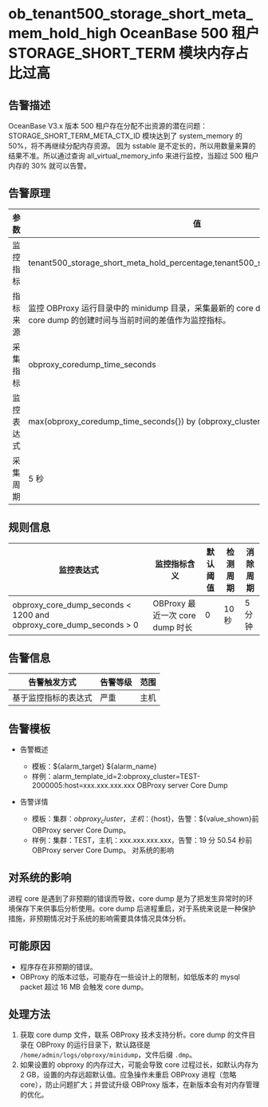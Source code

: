 # ob_tenant500_storage_short_meta_mem_hold_high OceanBase 500 租户 STORAGE_SHORT_TERM 模块内存占比过高

## 告警描述

OceanBase V3.x 版本 500 租户存在分配不出资源的潜在问题：STORAGE_SHORT_TERM_META_CTX_ID 模块达到了 system_memory 的 50%，将不再继续分配内存资源。
因为 sstable 是不定长的，所以用数量来算的结果不准。所以通过查询 all_virtual_memory_info 来进行监控，当超过 500 租户内存的 30% 就可以告警。

## 告警原理

| 参数 | 值 |
| --- | --- |
| 监控指标 | tenant500_storage_short_meta_hold_percentage,tenant500_storage_short_meta_hold_gb |
| 指标来源 | 监控 OBProxy 运行目录中的 minidump 目录，采集最新的 core dump 文件，作为 obproxy core dump 的创建时间与当前时间的差值作为监控指标。 |
| 采集指标 | obproxy_coredump_time_seconds |
| 监控表达式 | max(obproxy_coredump_time_seconds{}) by (obproxy_cluster,svr_ip) |
| 采集周期 | 5 秒 |

## 规则信息

| 监控表达式 | 监控指标含义 | 默认阈值 | 检测周期 | 消除周期 |
| --- | --- | --- | --- | --- |
| obproxy_core_dump_seconds < 1200 and obproxy_core_dump_seconds > 0 | OBProxy 最近一次 core dump 时长 | 0 | 10 秒 | 5 分钟 |

## 告警信息

| 告警触发方式 | 告警等级 | 范围 |
| --- | --- | --- |
| 基于监控指标的表达式 | 严重 | 主机 |

## 告警模板

* 告警概述

  * 模板：${alarm_target} ${alarm_name}
  * 样例：alarm_template_id=2:obproxy_cluster=TEST-2000005:host=xxx.xxx.xxx.xxx OBProxy server Core Dump

* 告警详情

  * 模板：集群：${obproxy_cluster}，主机：${host}，告警：${value_shown}前 OBProxy server Core Dump。
  * 样例：集群：TEST，主机：xxx.xxx.xxx.xxx，告警：19 分 50.54 秒前 OBProxy server Core Dump。
对系统的影响

## 对系统的影响

进程 core 是遇到了非预期的错误而导致，core dump 是为了把发生异常时的环境保存下来供事后分析使用。core dump 后进程重启，对于系统来说是一种保护措施，非预期情况对于系统的影响需要具体情况具体分析。

## 可能原因

* 程序存在非预期的错误。
* OBProxy 的版本过低，可能存在一些设计上的限制，如低版本的 mysql packet 超过 16 MB 会触发 core dump。

## 处理方法

1. 获取 core dump 文件，联系 OBProxy 技术支持分析。core dump 的文件目录在 OBProxy 的运行目录下，默认路径是 `/home/admin/logs/obproxy/minidump`，文件后缀 `.dmp`。
2. 如果设置的 obproxy 的内存过大，可能会导致 core 过程过长，如默认内存为 2 GB，设置的内存远超默认值。应急操作未重启 OBProxy 进程（忽略 core），防止问题扩大；并尝试升级 OBProxy 版本，在新版本会有对内存管理的优化。
